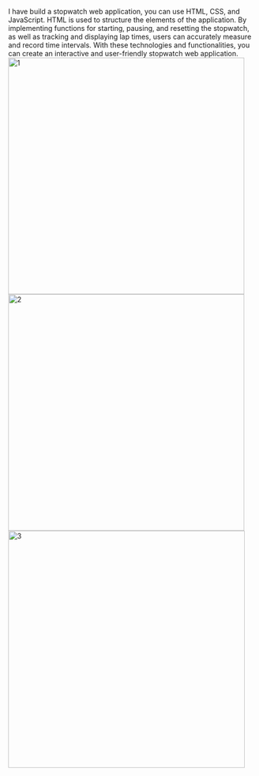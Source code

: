 I have build a stopwatch web application, you can use HTML, CSS, and JavaScript. HTML is used to structure the elements of the application. By implementing functions for starting, pausing, and resetting the stopwatch, as well as tracking and displaying lap times, users can accurately measure and record time intervals. With these technologies and functionalities, you can create an interactive and user-friendly stopwatch web application.
<img width="478" alt="1" src="https://github.com/Vedant2402/PRODIGY_WD_02/assets/98166840/1bd897ac-b6b7-4143-8f93-8e1c7d771601">
<img width="478" alt="2" src="https://github.com/Vedant2402/PRODIGY_WD_02/assets/98166840/f8ff511e-3b31-4d7c-ab79-f1fe0a5839d0">
<img width="479" alt="3" src="https://github.com/Vedant2402/PRODIGY_WD_02/assets/98166840/98989446-c088-4fcc-bef7-9896b8e99348">
